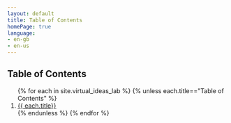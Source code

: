 ```yaml
---
layout: default
title: Table of Contents
homePage: true
language:
- en-gb
- en-us
---
```

<h2>Table of Contents</h2> 
<ol>
{% for each in site.virtual_ideas_lab %}
{% unless each.title=="Table of Contents" %}
<li><a href="{{each.url}}">{{ each.title}}</a></li>
{% endunless %}
{% endfor %}
</ol>